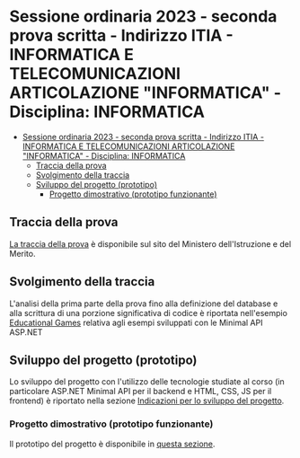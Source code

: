 # Sessione ordinaria 2023 - seconda prova scritta - Indirizzo ITIA - INFORMATICA E TELECOMUNICAZIONI ARTICOLAZIONE "INFORMATICA" - Disciplina: INFORMATICA

- [Sessione ordinaria 2023 - seconda prova scritta - Indirizzo ITIA - INFORMATICA E TELECOMUNICAZIONI ARTICOLAZIONE "INFORMATICA" - Disciplina: INFORMATICA](#sessione-ordinaria-2023---seconda-prova-scritta---indirizzo-itia---informatica-e-telecomunicazioni-articolazione-informatica---disciplina-informatica)
  - [Traccia della prova](#traccia-della-prova)
  - [Svolgimento della traccia](#svolgimento-della-traccia)
  - [Sviluppo del progetto (prototipo)](#sviluppo-del-progetto-prototipo)
    - [Progetto dimostrativo (prototipo funzionante)](#progetto-dimostrativo-prototipo-funzionante)

## Traccia della prova

[La traccia della prova](https://www.istruzione.it/esame_di_stato/202223/Istituti%20tecnici/Ordinaria/A038_ORD23.pdf) è disponibile sul sito del Ministero dell'Istruzione e del Merito.

## Svolgimento della traccia

L'analisi della prima parte della prova fino alla definizione del database e alla scrittura di una porzione significativa di codice è riportata nell'esempio [Educational Games](../../../asp.net/api-samples/minimal-api/Esami/2023/EducationalGames/progetto-educational-games.md) relativa agli esempi sviluppati con le Minimal API ASP.NET

## Sviluppo del progetto (prototipo)

Lo sviluppo del progetto con l'utilizzo delle tecnologie studiate al corso (in particolare ASP.NET Minimal API per il backend e HTML, CSS, JS per il frontend) è riportato nella sezione [Indicazioni per lo sviluppo del progetto](../../../asp.net/api-samples/minimal-api/Esami/2023/EducationalGames/indicazioni-sviluppo-progetto.md).

### Progetto dimostrativo (prototipo funzionante)

Il prototipo del progetto è disponibile in [questa sezione](../../../asp.net/api-samples/minimal-api/Esami/2023/EducationalGames/).
